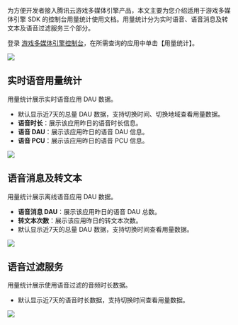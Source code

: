 为方便开发者接入腾讯云游戏多媒体引擎产品，本文主要为您介绍适用于游戏多媒体引擎 SDK 的控制台用量统计使用文档。用量统计分为实时语音、语音消息及转文本及语音过滤服务三个部分。


登录 [游戏多媒体引擎控制台](https://console.cloud.tencent.com/gamegme)，在所需查询的应用中单击【用量统计】。

![](https://main.qcloudimg.com/raw/4b1e6ad0f914919f2ac9526110cf6fe7.png)


## 实时语音用量统计
用量统计展示实时语音应用 DAU 数据。
- 默认显示近7天的总量 DAU 数据，支持切换时间、切换地域查看用量数据。
- **语音时长**：展示该应用昨日的语音时长信息。
- **语音 DAU**：展示该应用昨日的语音 DAU 信息。
- **语音 PCU**：展示该应用昨日的语音 PCU 信息。

![](https://main.qcloudimg.com/raw/4b5fc93b470ebdf3d1116acfbd4d5f48.png)



## 语音消息及转文本
用量统计展示离线语音应用 DAU 数据。
- **语音消息 DAU**：展示该应用昨日的语音 DAU 总数。
- **转文本次数**：展示该应用昨日的转文本次数。
- 默认显示近7天的总量 DAU 数据，支持切换时间查看用量数据。

![](https://main.qcloudimg.com/raw/68d9a225648748371554228c7a9cb49c.png)

## 语音过滤服务
用量统计展示使用语音过滤的音频时长数据。

- 默认显示近7天的语音时长数据，支持切换时间查看用量数据。
  
![](https://main.qcloudimg.com/raw/ff40fd3c17396fd706715e497aafa02e.png)
